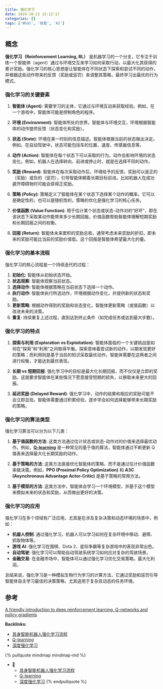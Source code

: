 ```yaml
---
title: 强化学习
date: 2024-10-21 15:12:17
categories: []
tags: ['What', '技能', 'AI']
---
```

  
  
## 概念

**强化学习（Reinforcement Learning, RL）** 是机器学习的一个分支，它专注于训练一个智能体（agent）通过与环境交互来学习如何采取行动，以最大化其获得的累计奖励。强化学习的核心思想是让智能体在不同状态下探索和尝试不同的动作，并根据这些动作带来的反馈（奖励或惩罚）来调整其策略，最终学习出最优的行为模式。
  
  
### 强化学习的关键要素

1. **智能体 (Agent)**: 需要学习的主体，它通过与环境互动来获取经验。例如，在一个游戏中，智能体可能是控制角色的程序。

2. **环境 (Environment)**: 智能体所处的世界。智能体与环境交互，环境根据智能体的动作提供反馈（状态变化和奖励）。

3. **状态 (State)**: 环境在某一时刻的信息描述。智能体根据当前的状态做出决定。例如，在自动驾驶中，状态可能包括车的位置、速度、传感器信息等。

4. **动作 (Action)**: 智能体在每个状态下可以采取的行为。动作会影响环境的状态变化。例如，机器人在选择转向、前进或停止时，就是在选择不同的动作。

5. **奖励 (Reward)**: 智能体在每次采取动作后，环境给予的反馈。奖励可以是正的（奖励）或负的（惩罚），引导智能体朝着长期目标前进。比如机器人在成功避开障碍物时可能会获得正奖励。

6. **策略 (Policy)**: 策略定义了智能体在某个状态下选择某个动作的概率。它可以是确定性的，也可以是随机性的，策略的优化是强化学习的核心任务。

7. **价值函数 (Value Function)**: 用于估计某个状态或状态-动作对的“好坏”，即在该状态下采取某动作能带来多少长期回报。价值函数帮助智能体理解短期奖励和长期回报之间的权衡。

8. **回报 (Return)**: 智能体未来累积的奖励总和，通常考虑未来奖励的折扣，即未来的奖励可能比当前的奖励价值低。这个回报是智能体希望最大化的量。
  
  
### 强化学习的基本流程

强化学习的核心流程是一个持续迭代的过程：

1. **初始化**: 智能体从初始状态开始。
2. **状态观察**: 智能体观察当前状态。
3. **选择动作**: 智能体根据策略在当前状态下选择一个动作。
4. **执行动作**: 智能体执行所选动作，环境根据动作变化，并提供新的状态和奖励。
5. **更新策略**: 根据动作得到的奖励和状态变化，智能体更新策略（或值函数）以改进未来的决策。
6. **重复**: 持续重复上述过程，直到达到终止条件（如完成任务或达到最大步数）。
  
  
### 强化学习的特点

1. **探索与利用 (Exploration vs Exploitation)**: 智能体面临的一个关键挑战是如何在“探索”和“利用”之间取得平衡。探索意味着尝试新的动作，以期发现更好的策略；而利用则是基于当前的知识采取最优动作。智能体需要在这两者之间进行权衡，才能达到最优表现。

2. **长期 vs 短期回报**: 强化学习中的目标是最大化长期回报，而不仅仅是立即的奖励。这就要求智能体在某些情况下愿意接受短期的损失，以换取未来更大的回报。

3. **延迟奖励 (Delayed Reward)**: 强化学习中，动作的结果和相应的奖励可能不会立即显现。智能体需要通过积累经验，逐步学会如何选择能够带来长期奖励的策略。
  
  
### 强化学习的算法类型

强化学习算法可以分为以下几类：

1. **基于值函数的方法**: 这类方法通过估计状态或状态-动作对的价值来选择最优动作。例如，**[Q-learning](../9bc9a7485650f095deaae9b54954ff069f4b967c)** 是一种常见的基于值的算法，智能体通过不断更新 Q 值表来选择最大化长期奖励的动作。

2. **基于策略的方法**: 这类方法直接优化智能体的策略，而不是通过估计价值函数来做决策。例如，**PPO (Proximal Policy Optimization)** 和 **A3C (Asynchronous Advantage Actor-Critic)** 是基于策略的常用方法。

3. **基于模型的方法**: 这类方法中，智能体会学习一个环境模型，并基于这个模型来模拟未来的状态和奖励，从而做出更好的决策。
  
  
### 强化学习的应用

强化学习在多个领域有广泛应用，尤其是在涉及复杂决策和动态环境的场景中，例如：
- **机器人控制**: 通过强化学习，机器人可以学习如何在复杂环境中移动、避障、抓取物体等。
- **游戏 AI**: 强化学习在围棋、Dota 2、星际争霸等复杂游戏中的表现非常出色。
- **自动驾驶**: 强化学习可以帮助自动驾驶系统学习如何应对复杂的驾驶场景。
- **金融交易**: 在金融市场中，智能体可以通过强化学习优化交易策略，最大化利润。

总结来说，强化学习是一种模拟生物行为学习的计算方法，它通过奖励和惩罚引导智能体自主学习最佳的决策策略，尤其适用于复杂且动态的任务环境。
  
  
## 参考

[A friendly introduction to deep reinforcement learning, Q-networks and policy gradients](https://www.youtube.com/watch?v=SgC6AZss478)

**Backlinks:**

- [具身智能机器人强化学习流程](../eae48e333decc89b2d7694211309b582a3a53702)
- [Q-learning](../9bc9a7485650f095deaae9b54954ff069f4b967c)
- [深度强化学习](../fb2736e62d44c8a1f1c732650a20795e18086c1b)

{% pullquote mindmap mindmap-md %}
- 🔵
  - [具身智能机器人强化学习流程](../eae48e333decc89b2d7694211309b582a3a53702)
  - [Q-learning](../9bc9a7485650f095deaae9b54954ff069f4b967c)
  - [深度强化学习](../fb2736e62d44c8a1f1c732650a20795e18086c1b)
{% endpullquote %}